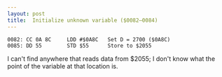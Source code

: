 ```yaml
---
layout: post
title:  Initialize unknown variable ($0082—0084)
---
```


```
0082: CC 0A 8C     LDD #$0A8C   Set D = 2700 ($0A8C)
0085: DD 55        STD $55      Store to $2055
```

I can't find anywhere that reads data from $2055; I don't know what the point of the variable at that location is.